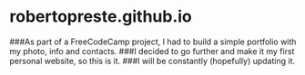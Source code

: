 # robertopreste.github.io

###As part of a FreeCodeCamp project, I had to build a simple portfolio with my photo, info and contacts.
###I decided to go further and make it my first personal website, so this is it.
###I will be constantly (hopefully) updating it.